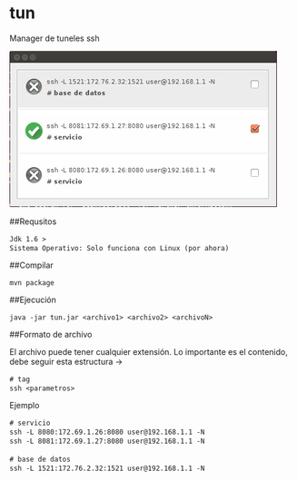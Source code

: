 # tun
Manager de tuneles ssh

![Tun](captura.png)

##Requsitos

	Jdk 1.6 >
	Sistema Operativo: Solo funciona con Linux (por ahora)

##Compilar

	mvn package

##Ejecución

	java -jar tun.jar <archivo1> <archivo2> <archivoN>

##Formato de archivo

El archivo puede tener cualquier extensión. Lo importante es el contenido, debe seguir esta estructura ->

	# tag
	ssh <parametros>

Ejemplo

	# servicio
	ssh -L 8080:172.69.1.26:8080 user@192.168.1.1 -N
	ssh -L 8081:172.69.1.27:8080 user@192.168.1.1 -N

	# base de datos
	ssh -L 1521:172.76.2.32:1521 user@192.168.1.1 -N 
